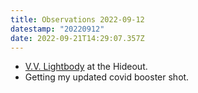 ```yaml
---
title: Observations 2022-09-12
datestamp: "20220912"
date: 2022-09-21T14:29:07.357Z
---
```

- [V.V. Lightbody](https://vvlightbody.bandcamp.com/music) at the Hideout.
- Getting my updated covid booster shot.